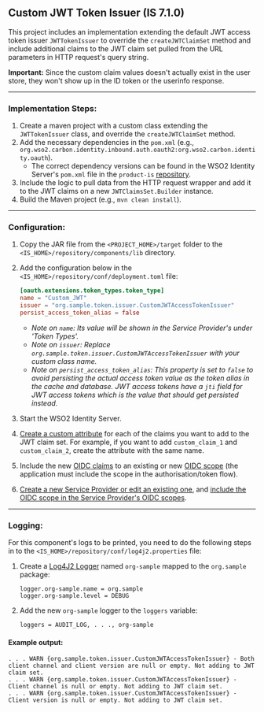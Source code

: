 ## Custom JWT Token Issuer (IS 7.1.0)

This project includes an implementation extending the default JWT access token issuer `JWTTokenIssuer`
to override the `createJWTClaimSet` method and include additional claims to the JWT claim set pulled from the
URL parameters in HTTP request's query string.

**Important:** Since the custom claim values doesn't actually exist in the user store, they won't show up in the ID token or the userinfo response. 

---

### Implementation Steps:

1. Create a maven project with a custom class extending the `JWTTokenIssuer` class, and override the `createJWTClaimSet` method.
2. Add the necessary dependencies in the `pom.xml` (e.g., `org.wso2.carbon.identity.inbound.auth.oauth2:org.wso2.carbon.identity.oauth`).
   - The correct dependency versions can be found in the WSO2 Identity Server's `pom.xml` file in the `product-is` [repository](https://github.com/wso2/product-is/blob/v7.1.0/pom.xml#L2457).
3. Include the logic to pull data from the HTTP request wrapper and add it to the JWT claims on a new `JWTClaimsSet.Builder` instance.
4. Build the Maven project (e.g., `mvn clean install`).

---

### Configuration:
1. Copy the JAR file from the `<PROJECT_HOME>/target` folder to the `<IS_HOME>/repository/components/lib` directory.
2. Add the configuration below in the `<IS_HOME>/repository/conf/deployment.toml` file:

    ```toml
    [oauth.extensions.token_types.token_type]
    name = "Custom_JWT"
    issuer = "org.sample.token.issuer.CustomJWTAccessTokenIssuer"
    persist_access_token_alias = false
    ```
    * _Note on `name`: Its value will be shown in the Service Provider's under 'Token Types'._
    * _Note on `issuer`: Replace `org.sample.token.issuer.CustomJWTAccessTokenIssuer` with your custom class name._
    * _Note on `persist_access_token_alias`: This property is set to `false` to avoid persisting the actual access token value as the token alias in the cache and database. 
   JWT access tokens have a `jti` field for JWT access tokens which is the value that should get persisted instead._

3. Start the WSO2 Identity Server.
4. [Create a custom attribute](https://is.docs.wso2.com/en/7.1.0/guides/users/attributes/manage-attributes/#add-custom-attributes) for each of the claims you want to add to the JWT claim set. 
For example, if you want to add `custom_claim_1` and `custom_claim_2`, create the attribute with the same name.
5. Include the new [OIDC claims](https://is.docs.wso2.com/en/7.1.0/guides/users/attributes/manage-oidc-attribute-mappings/) to an existing or new [OIDC scope](https://is.docs.wso2.com/en/7.1.0/guides/users/attributes/manage-scopes/) (the application must include the scope in the authorisation/token flow).
6. [Create a new Service Provider or edit an existing one](https://is.docs.wso2.com/en/7.1.0/guides/applications/), and [include the OIDC scope in the Service Provider's OIDC scopes](https://is.docs.wso2.com/en/7.1.0/guides/authentication/user-attributes/enable-attributes-for-oidc-app/#select-user-attributes).

---

### Logging:

For this component's logs to be printed, you need to do the following steps in to the `<IS_HOME>/repository/conf/log4j2.properties` file:

1. Create a [Log4J2 Logger](https://logging.apache.org/log4j/2.x/manual/configuration.html#configuring-loggers) named `org-sample` mapped to the `org.sample` package:
   ```properties
   logger.org-sample.name = org.sample
   logger.org-sample.level = DEBUG
   ```
2. Add the new `org-sample` logger to the `loggers` variable:
   ```properties
   loggers = AUDIT_LOG, . . ., org-sample
   ```

#### Example output:
```
. . . WARN {org.sample.token.issuer.CustomJWTAccessTokenIssuer} - Both client channel and client version are null or empty. Not adding to JWT claim set.
. . . WARN {org.sample.token.issuer.CustomJWTAccessTokenIssuer} - Client channel is null or empty. Not adding to JWT claim set.
. . . WARN {org.sample.token.issuer.CustomJWTAccessTokenIssuer} - Client version is null or empty. Not adding to JWT claim set.
```
